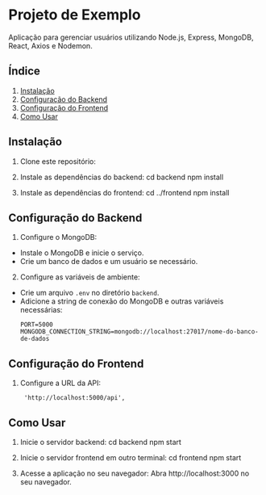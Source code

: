 # Projeto de Exemplo

Aplicação para gerenciar usuários utilizando Node.js, Express, MongoDB, React, Axios e Nodemon.

## Índice

1. [Instalação](#instalação)
2. [Configuração do Backend](#configuração-do-backend)
3. [Configuração do Frontend](#configuração-do-frontend)
4. [Como Usar](#como-usar)

## Instalação

1. Clone este repositório:
   
2. Instale as dependências do backend:
cd backend
npm install

3. Instale as dependências do frontend:
cd ../frontend
npm install


## Configuração do Backend

1. Configure o MongoDB:
- Instale o MongoDB e inicie o serviço.
- Crie um banco de dados e um usuário se necessário.

2. Configure as variáveis de ambiente:
- Crie um arquivo `.env` no diretório `backend`.
- Adicione a string de conexão do MongoDB e outras variáveis necessárias:
  ```
  PORT=5000
  MONGODB_CONNECTION_STRING=mongodb://localhost:27017/nome-do-banco-de-dados
  ```

## Configuração do Frontend

1. Configure a URL  da API:
   ```
    'http://localhost:5000/api',
   ```
   
## Como Usar

1. Inicie o servidor backend:
cd backend
npm start

2. Inicie o servidor frontend em outro terminal:
cd frontend
npm start

3. Acesse a aplicação no seu navegador:
Abra http://localhost:3000 no seu navegador.
